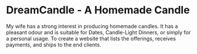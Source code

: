 # DreamCandle - A Homemade Candle
My wife has a strong interest in producing homemade candles. It has a pleasant odour and is suitable for Dates, Candle-Light Dinners, or simply for a personal usage. To create a website that lists the offerings, receives payments, and ships to the end clients.
